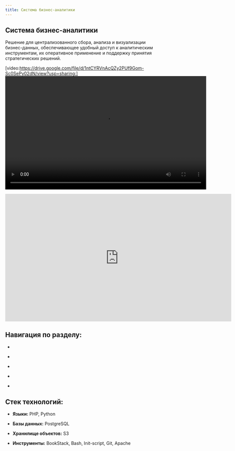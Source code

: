```yaml
---
title: Система бизнес-аналитики
---
```


## **Система бизнес-аналитики**

Решение для централизованного сбора, анализа и визуализации бизнес-данных, обеспечивающее удобный доступ к аналитическим инструментам, их оперативное применение и поддержку принятия стратегических решений.

[video:https://drive.google.com/file/d/1ntCYRVnAcQZy2PUf9Gom-Sc0SePy02dN/view?usp=sharing:]
<video width="640" height="360" controls>
  <source src="./analytics-org/demo.mp4" type="video/mp4">
  Ваш браузер не поддерживает воспроизведение видео.
</video>

<iframe width="720" height="405" src="https://rutube.ru/play/embed/45105eb5d2b3330a3caffd6929a1337a" frameBorder="0" allow="clipboard-write; autoplay" webkitAllowFullScreen mozallowfullscreen allowFullScreen></iframe>

## **Навигация по разделу:**

-   

-   

-   

-   

-   

## **Стек технологий:**

-  **Языки:** PHP, Python

-  **Базы данных:** PostgreSQL

-  **Хранилище объектов:** S3

-  **Инструменты:** BookStack, Bash, Init-script, Git, Apache
